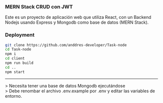 ### MERN Stack CRUD con JWT

Este es un proyecto de aplicación web que utiliza React, con un Backend Nodejs usando Express y Mongodb como base de datos (MERN Stack).

### Deployment

```sh
git clone https://github.com/anddres-developer/Task-node
cd Task-node
npm i
cd client
npm run build
cd ..
npm start
```

<hr>
> Necesita tener una base de datos Mongodb ejecutándose <br>
> Debe renombar el archivo .env.example por .env y editar las variables de entorno.
